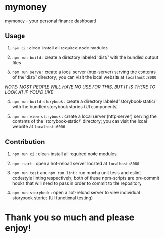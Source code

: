 # mymoney

mymoney - your personal finance dashboard

## Usage

1. `npm ci` : clean-install all required node modules

2. `npm run build` : create a directory labeled 'dist/' with the bundled output files

3. `npm run serve` : create a local server (http-server) serving the contents of the 'dist/' directory; you can visit the local website at `localhost:8080`

*NOTE: MOST PEOPLE WILL HAVE NO USE FOR THIS, BUT IT IS THERE TO LOOK AT IF YOU'D LIKE*

4. `npm run build-storybook` : create a directory labeled 'storybook-static/' with the bundled storybook stories (UI components)

5. `npm run view-storybook` : create a local server (http-server) serving the contents of the 'storybook-static/' directory; you can visit the local website at `localhost:6006`

## Contribution

1. `npm run ci` : clean-install all required node modules

2. `npm start` : open a hot-reload server located at `localhost:8080`

3. `npm run test` and `npm run lint` : run mocha unit tests and eslint codestyle linting respectively; both of these npm-scripts are pre-commit hooks that will need to pass in order to commit to the repository

4. `npm run storybook` : open a hot-reload server to view individual storybook stories (UI functional testing)

# Thank you so much and please enjoy!
